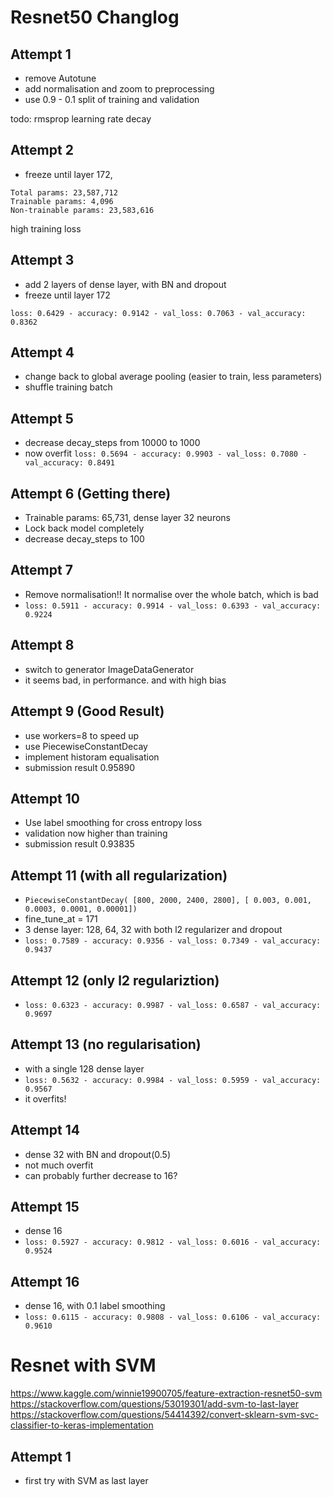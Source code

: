 # Resnet50 Changlog

## Attempt 1
- remove Autotune
- add normalisation and zoom to preprocessing
- use 0.9 - 0.1 split of training and validation

todo: rmsprop learning rate decay

## Attempt 2
- freeze until layer 172, 
```
Total params: 23,587,712
Trainable params: 4,096
Non-trainable params: 23,583,616
```
high training loss


## Attempt 3
- add 2 layers of dense layer, with BN and dropout
- freeze until layer 172

`loss: 0.6429 - accuracy: 0.9142 - val_loss: 0.7063 - val_accuracy: 0.8362`

## Attempt 4
- change back to global average pooling (easier to train, less parameters)
- shuffle training batch

## Attempt 5
- decrease decay_steps from 10000 to 1000
- now overfit `loss: 0.5694 - accuracy: 0.9903 - val_loss: 0.7080 - val_accuracy: 0.8491`

## Attempt 6 (Getting there)
- Trainable params: 65,731, dense layer 32 neurons
- Lock back model completely
- decrease decay_steps to 100

## Attempt 7
- Remove normalisation!! It normalise over the whole batch, which is bad
- `loss: 0.5911 - accuracy: 0.9914 - val_loss: 0.6393 - val_accuracy: 0.9224`


## Attempt 8
- switch to generator ImageDataGenerator
- it seems bad, in performance. and with high bias


## Attempt 9 (Good Result)
- use workers=8 to speed up
- use PiecewiseConstantDecay
- implement historam equalisation
- submission result 0.95890

## Attempt 10
- Use label smoothing for cross entropy loss
- validation now higher than training
- submission result 0.93835

## Attempt 11 (with all regularization)
- `PiecewiseConstantDecay( [800, 2000, 2400, 2800], [ 0.003, 0.001, 0.0003, 0.0001, 0.00001])`
- fine_tune_at = 171
- 3 dense layer: 128, 64, 32 with both l2 regularizer and dropout
- `loss: 0.7589 - accuracy: 0.9356 - val_loss: 0.7349 - val_accuracy: 0.9437`

## Attempt 12 (only l2 regulariztion)
- `loss: 0.6323 - accuracy: 0.9987 - val_loss: 0.6587 - val_accuracy: 0.9697`

## Attempt 13 (no regularisation)
- with a single 128 dense layer
- `loss: 0.5632 - accuracy: 0.9984 - val_loss: 0.5959 - val_accuracy: 0.9567`
- it overfits!

## Attempt 14 
- dense 32 with BN and dropout(0.5)
- not much overfit
- can probably further decrease to 16?

## Attempt 15
- dense 16
- `loss: 0.5927 - accuracy: 0.9812 - val_loss: 0.6016 - val_accuracy: 0.9524`

## Attempt 16 
- dense 16, with 0.1 label smoothing
- `loss: 0.6115 - accuracy: 0.9808 - val_loss: 0.6106 - val_accuracy: 0.9610`


# Resnet with SVM

https://www.kaggle.com/winnie19900705/feature-extraction-resnet50-svm
https://stackoverflow.com/questions/53019301/add-svm-to-last-layer
https://stackoverflow.com/questions/54414392/convert-sklearn-svm-svc-classifier-to-keras-implementation

## Attempt 1
- first try with SVM as last layer